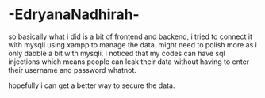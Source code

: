 # -EdryanaNadhirah-

so basically what i did is a bit of frontend and backend, i tried to connect it with mysqli using xampp to manage the data. 
might need to polish more as i only dabble a bit with mysqli. i noticed that my codes can have sql injections which means people
can leak their data without having to enter their username and password whatnot.

hopefully i can get a better way to secure the data.
